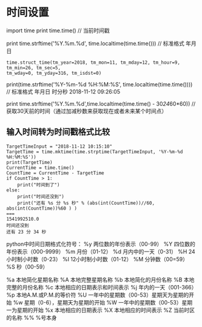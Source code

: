 # 时间设置

import time
print time.time() // 当前时间戳

print time.strftime('%Y.%m.%d', time.localtime(time.time())) // 标准格式 年月日
```console
time.struct_time(tm_year=2018, tm_mon=11, tm_mday=12, tm_hour=9, tm_min=26, tm_sec=5, 
tm_wday=0, tm_yday=316, tm_isdst=0)
```

print(time.strftime('%Y-%m-%d %H:%M:%S', time.localtime(time.time()))) 
// 标准格式 年月日 时分秒 2018-11-12 09:26:05

print time.strftime('%Y.%m.%d',time.localtime(time.time() - 30*24*60*60))
// 获取30天前的时间（通过加减秒数来获取现在或者未来某个时间点）

## 输入时间转为时间戳格式比较
```console
TargetTimeInput = "2018-11-12 10:15:10"
TargetTime = time.mktime(time.strptime(TargetTimeInput, '%Y-%m-%d %H:%M:%S'))
print(TargetTime)
CurrentTime = time.time()
CountTime = CurrentTime - TargetTime
if CountTime > 1:
    print("时间到了")
else:
    print("时间还没到")
    print("还有 %s 分 %s 秒" % (abs(int(CountTime))//60, abs(int(CountTime))%60 ) )
===
1541992510.0
时间还没到
还有 23 分 34 秒
```

python中时间日期格式化符号：
%y 两位数的年份表示（00-99）
%Y 四位数的年份表示（000-9999）
%m 月份（01-12）
%d 月内中的一天（0-31）
%H 24小时制小时数（0-23）
%I 12小时制小时数（01-12） 
%M 分钟数（00=59）
%S 秒（00-59）

%a 本地简化星期名称
%A 本地完整星期名称
%b 本地简化的月份名称
%B 本地完整的月份名称
%c 本地相应的日期表示和时间表示
%j 年内的一天（001-366）
%p 本地A.M.或P.M.的等价符
%U 一年中的星期数（00-53）星期天为星期的开始
%w 星期（0-6），星期天为星期的开始
%W 一年中的星期数（00-53）星期一为星期的开始
%x 本地相应的日期表示
%X 本地相应的时间表示
%Z 当前时区的名称
%% %号本身


 

